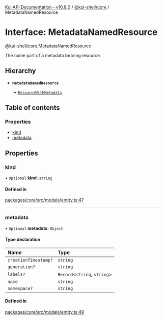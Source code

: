 [Kui API Documentation - v10.8.0](../README.md) / [@kui-shell/core](../modules/kui_shell_core.md) / MetadataNamedResource

# Interface: MetadataNamedResource

[@kui-shell/core](../modules/kui_shell_core.md).MetadataNamedResource

The name part of a metadata bearing resource.

## Hierarchy

- **`MetadataNamedResource`**

  ↳ [`ResourceWithMetadata`](kui_shell_core.ResourceWithMetadata.md)

## Table of contents

### Properties

- [kind](kui_shell_core.MetadataNamedResource.md#kind)
- [metadata](kui_shell_core.MetadataNamedResource.md#metadata)

## Properties

### kind

• `Optional` **kind**: `string`

#### Defined in

[packages/core/src/models/entity.ts:47](https://github.com/kubernetes-sigs/kui/blob/kui/packages/core/src/models/entity.ts#L47)

---

### metadata

• `Optional` **metadata**: `Object`

#### Type declaration

| Name                 | Type                          |
| :------------------- | :---------------------------- |
| `creationTimestamp?` | `string`                      |
| `generation?`        | `string`                      |
| `labels?`            | `Record`<`string`, `string`\> |
| `name`               | `string`                      |
| `namespace?`         | `string`                      |

#### Defined in

[packages/core/src/models/entity.ts:49](https://github.com/kubernetes-sigs/kui/blob/kui/packages/core/src/models/entity.ts#L49)
